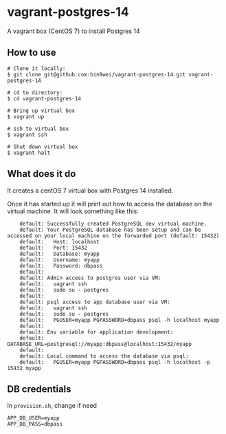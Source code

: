 # vagrant-postgres-14
A vagrant box (CentOS 7) to install Postgres 14

## How to use

	# Clone it locally:
    $ git clone git@github.com:bin9wei/vagrant-postgres-14.git vagrant-postgres-14

    # cd to directory:
    $ cd vagrant-postgres-14

    # Bring up virtual box
    $ vagrant up

    # ssh to virtual box
    $ vagrant ssh

    # Shut down virtual box
    $ vagrant halt

## What does it do

It creates a centOS 7 virtual box with Postgres 14 installed. 

Once it has started up it will print out how to access the database on the virtual machine. It will look something like this:

```
    default: Successfully created PostgreSQL dev virtual machine.
    default: Your PostgreSQL database has been setup and can be accessed on your local machine on the forwarded port (default: 15432)
    default:   Host: localhost
    default:   Port: 15432
    default:   Database: myapp
    default:   Username: myapp
    default:   Password: dbpass
    default:
    default: Admin access to postgres user via VM:
    default:   vagrant ssh
    default:   sudo su - postgres
    default:
    default: psql access to app database user via VM:
    default:   vagrant ssh
    default:   sudo su - postgres
    default:   PGUSER=myapp PGPASSWORD=dbpass psql -h localhost myapp
    default:
    default: Env variable for application development:
    default:   DATABASE_URL=postgresql://myapp:dbpass@localhost:15432/myapp
    default:
    default: Local command to access the database via psql:
    default:   PGUSER=myapp PGPASSWORD=dbpass psql -h localhost -p 15432 myapp
```

## DB credentials

In `provision.sh`, change if need

```
APP_DB_USER=myapp
APP_DB_PASS=dbpass
```